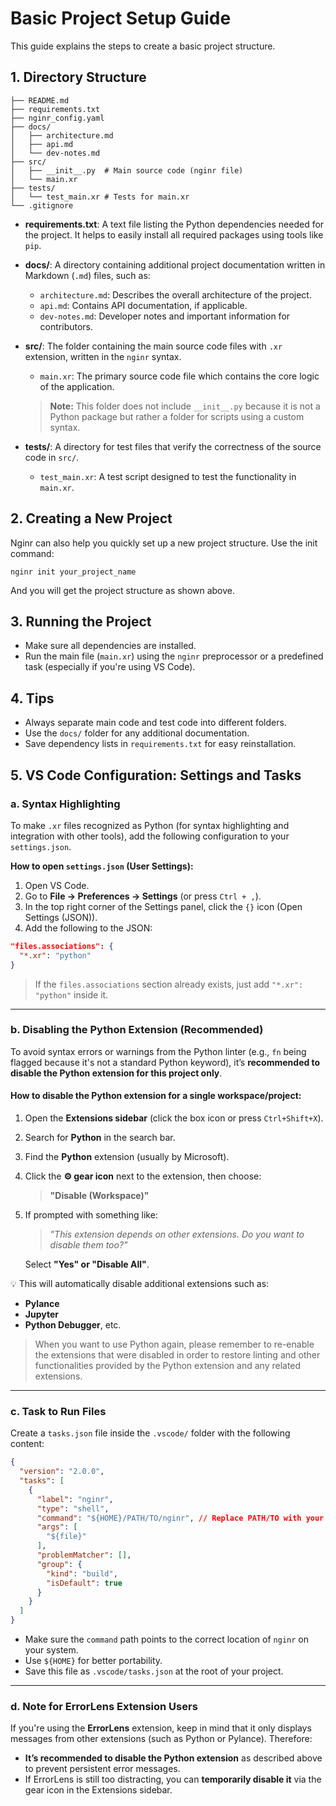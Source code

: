 # Basic Project Setup Guide

This guide explains the steps to create a basic project structure.

## 1. Directory Structure

```project_name/
├── README.md
├── requirements.txt
├── nginr_config.yaml
├── docs/
│   ├── architecture.md
│   ├── api.md
│   └── dev-notes.md
├── src/
│   ├── __init__.py  # Main source code (nginr file)
│   └── main.xr
├── tests/
│   └── test_main.xr # Tests for main.xr
└── .gitignore
```

* **requirements.txt**: A text file listing the Python dependencies needed for the project. It helps to easily install all required packages using tools like `pip`.

* **docs/**: A directory containing additional project documentation written in Markdown (`.md`) files, such as:

  * `architecture.md`: Describes the overall architecture of the project.
  * `api.md`: Contains API documentation, if applicable.
  * `dev-notes.md`: Developer notes and important information for contributors.

* **src/**: The folder containing the main source code files with `.xr` extension, written in the `nginr` syntax.

  * `main.xr`: The primary source code file which contains the core logic of the application.

  > **Note:** This folder does not include `__init__.py` because it is not a Python package but rather a folder for scripts using a custom syntax.

* **tests/**: A directory for test files that verify the correctness of the source code in `src/`.

  * `test_main.xr`: A test script designed to test the functionality in `main.xr`.

## 2. Creating a New Project

Nginr can also help you quickly set up a new project structure. Use the init command:

```
nginr init your_project_name
```

And you will get the project structure as shown above.

## 3. Running the Project

* Make sure all dependencies are installed.
* Run the main file (`main.xr`) using the `nginr` preprocessor or a predefined task (especially if you're using VS Code).

## 4. Tips

* Always separate main code and test code into different folders.
* Use the `docs/` folder for any additional documentation.
* Save dependency lists in `requirements.txt` for easy reinstallation.

## 5. VS Code Configuration: Settings and Tasks

### a. Syntax Highlighting

To make `.xr` files recognized as Python (for syntax highlighting and integration with other tools), add the following configuration to your `settings.json`.

**How to open `settings.json` (User Settings):**

1. Open VS Code.
2. Go to **File → Preferences → Settings** (or press `Ctrl + ,`).
3. In the top right corner of the Settings panel, click the `{}` icon (Open Settings (JSON)).
4. Add the following to the JSON:

```json
"files.associations": {
  "*.xr": "python"
}
```

> If the `files.associations` section already exists, just add `"*.xr": "python"` inside it.

---

### b. Disabling the Python Extension (Recommended)

To avoid syntax errors or warnings from the Python linter (e.g., `fn` being flagged because it's not a standard Python keyword), it’s **recommended to disable the Python extension for this project only**.

#### How to disable the Python extension for a single workspace/project:

1. Open the **Extensions sidebar** (click the box icon or press `Ctrl+Shift+X`).

2. Search for **Python** in the search bar.

3. Find the **Python** extension (usually by Microsoft).

4. Click the **⚙️ gear icon** next to the extension, then choose:

   > **"Disable (Workspace)"**

5. If prompted with something like:

   > *"This extension depends on other extensions. Do you want to disable them too?"*

   Select **"Yes" or "Disable All"**.

💡 This will automatically disable additional extensions such as:

* **Pylance**
* **Jupyter**
* **Python Debugger**, etc.

> When you want to use Python again, please remember to re-enable the extensions that were disabled in order to restore linting and other functionalities provided by the Python extension and any related extensions.

---

### c. Task to Run Files

Create a `tasks.json` file inside the `.vscode/` folder with the following content:

```json
{
  "version": "2.0.0",
  "tasks": [
    {
      "label": "nginr",
      "type": "shell",
      "command": "${HOME}/PATH/TO/nginr", // Replace PATH/TO with your actual nginr location
      "args": [
        "${file}"
      ],
      "problemMatcher": [],
      "group": {
        "kind": "build",
        "isDefault": true
      }
    }
  ]
}
```

* Make sure the `command` path points to the correct location of `nginr` on your system.
* Use `${HOME}` for better portability.
* Save this file as `.vscode/tasks.json` at the root of your project.

---

### d. Note for ErrorLens Extension Users

If you're using the **ErrorLens** extension, keep in mind that it only displays messages from other extensions (such as Python or Pylance). Therefore:

* **It’s recommended to disable the Python extension** as described above to prevent persistent error messages.
* If ErrorLens is still too distracting, you can **temporarily disable it** via the gear icon in the Extensions sidebar.

